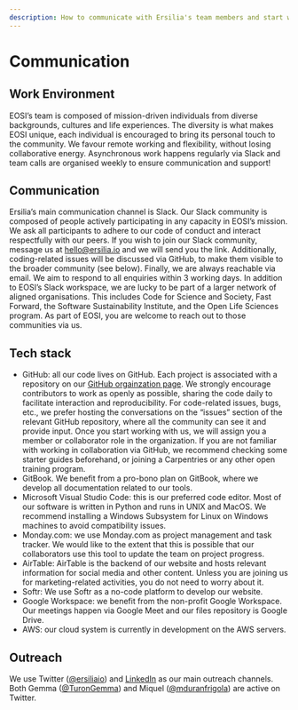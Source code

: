```yaml
---
description: How to communicate with Ersilia's team members and start working together!
---
```


# Communication

## Work Environment

EOSI’s team is composed of mission-driven individuals from diverse backgrounds, cultures and life experiences. The diversity is what makes EOSI unique, each individual is encouraged to bring its personal touch to the community. We favour remote working and flexibility, without losing collaborative energy. Asynchronous work happens regularly via Slack and team calls are organised weekly to ensure communication and support!

## Communication

Ersilia’s main communication channel is Slack. Our Slack community is composed of people actively participating in any capacity in EOSI’s mission. We ask all participants to adhere to our code of conduct and interact respectfully with our peers. If you wish to join our Slack community, message us at hello@ersilia.io and we will send you the link. Additionally, coding-related issues will be discussed via GitHub, to make them visible to the broader community (see below). Finally, we are always reachable via email. We aim to respond to all enquiries within 3 working days. In addition to EOSI’s Slack workspace, we are lucky to be part of a larger network of aligned organisations. This includes Code for Science and Society, Fast Forward, the Software Sustainability Institute, and the Open Life Sciences program. As part of EOSI, you are welcome to reach out to those communities via us.

## Tech stack

* GitHub: all our code lives on GitHub. Each project is associated with a repository on our [GitHub orgainzation page](https://github.com/ersilia-os/). We strongly encourage contributors to work as openly as possible, sharing the code daily to facilitate interaction and reproducibility. For code-related issues, bugs, etc., we prefer hosting the conversations on the “issues” section of the relevant GitHub repository, where all the community can see it and provide input. Once you start working with us, we will assign you a member or collaborator role in the organization. If you are not familiar with working in collaboration via GitHub, we recommend checking some starter guides beforehand, or joining a Carpentries or any other open training program.&#x20;
* GitBook. We benefit from a pro-bono plan on GitBook, where we develop all documentation related to our tools.&#x20;
* Microsoft Visual Studio Code: this is our preferred code editor. Most of our software is written in Python and runs in UNIX and MacOS. We recommend installing a Windows Subsystem for Linux on Windows machines to avoid compatibility issues.&#x20;
* Monday.com: we use Monday.com as project management and task tracker. We would like to the extent that this is possible that our collaborators use this tool to update the team on project progress.&#x20;
* AirTable: AirTable is the backend of our website and hosts relevant information for social media and other content. Unless you are joining us for marketing-related activities, you do not need to worry about it.&#x20;
* Softr: We use Softr as a no-code platform to develop our website.&#x20;
* Google Workspace: we benefit from the non-profit Google Workspace. Our meetings happen via Google Meet and our files repository is Google Drive.&#x20;
* AWS: our cloud system is currently in development on the AWS servers.

## Outreach

We use Twitter ([@ersiliaio](https://twitter.com/ersiliaio)) and [LinkedIn](https://www.linkedin.com/company/ersiliaio/) as our main outreach channels. Both Gemma ([@TuronGemma](https://twitter.com/TuronGemma)) and Miquel ([@mduranfrigola](https://twitter.com/mduranfrigola)) are active on Twitter.
